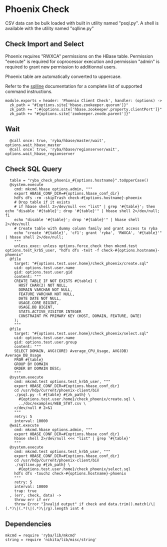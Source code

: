 
# Phoenix Check

CSV data can be bulk loaded with built in utility named "psql.py". A shell is
available with the utility named "sqlline.py"

## Check Import and Select

Phoenix requires "RWXCA" permissions on the HBase table. Permission "execute" is
required for coprocessor execution and permission "admin" is required to grant
new permission to additionnal users.

Phoenix table are automatically converted to uppercase.

Refer to the [sqlline] documentation for a complete list of supported command
instructions.

    module.exports = header: 'Phoenix Client Check', handler: (options) ->
      zk_path = "#{options.site['hbase.zookeeper.quorum']}"
      zk_path += ":#{options.site['hbase.zookeeper.property.clientPort']}"
      zk_path += "#{options.site['zookeeper.znode.parent']}"

## Wait

      @call once: true, 'ryba/hbase/master/wait', options.wait_hbase_master
      @call once: true, 'ryba/hbase/regionserver/wait', options.wait_hbase_regionserver

## Check SQL Query

      table = "ryba_check_phoenix_#{options.hostname}".toUpperCase()
      @system.execute
        cmd: mkcmd.hbase options.admin, """
        export HBASE_CONF_DIR=#{options.hbase_conf_dir}
        hdfs dfs -rm -skipTrash check-#{options.hostname}-phoenix
        # Drop table if it exists
        # if hbase shell 2>/dev/null <<< "list" | grep '#{table}'; then echo "disable '#{table}'; drop '#{table}'" | hbase shell 2>/dev/null; fi
        echo "disable '#{table}'; drop '#{table}'" | hbase shell 2>/dev/null
        # Create table with dummy column family and grant access to ryba
        echo "create '#{table}', 'cf1'; grant 'ryba', 'RWXCA', '#{table}'" | hbase shell 2>/dev/null;
        """
        unless_exec: unless options.force_check then mkcmd.test options.test_krb5_user, "hdfs dfs -test -f check-#{options.hostname}-phoenix"
      @file
        target: "#{options.test.user.home}/check_phoenix/create.sql"
        uid: options.test.user.name
        gid: options.test.user.gid
        content: """
        CREATE TABLE IF NOT EXISTS #{table} (
          HOST CHAR(2) NOT NULL,
          DOMAIN VARCHAR NOT NULL,
          FEATURE VARCHAR NOT NULL,
          DATE DATE NOT NULL,
          USAGE.CORE BIGINT,
          USAGE.DB BIGINT,
          STATS.ACTIVE_VISITOR INTEGER
          CONSTRAINT PK PRIMARY KEY (HOST, DOMAIN, FEATURE, DATE)
        );
        """
      @file
        target: "#{options.test.user.home}/check_phoenix/select.sql"
        uid: options.test.user.name
        gid: options.test.user.group
        content: """
        SELECT DOMAIN, AVG(CORE) Average_CPU_Usage, AVG(DB) Average_DB_Usage 
        FROM #{table} 
        GROUP BY DOMAIN 
        ORDER BY DOMAIN DESC;
        """
      @system.execute
        cmd: mkcmd.test options.test_krb5_user, """
        export HBASE_CONF_DIR=#{options.hbase_conf_dir}
        cd /usr/hdp/current/phoenix-client/bin
        ./psql.py -t #{table} #{zk_path} \
          #{options.test.user.home}/check_phoenix/create.sql \
          ../doc/examples/WEB_STAT.csv \
        >/dev/null # 2>&1
        """
        retry: 5
        interval: 10000
      @wait.execute
        cmd: mkcmd.hbase options.admin, """
        export HBASE_CONF_DIR=#{options.hbase_conf_dir}
        hbase shell 2>/dev/null <<< "list" | grep '#{table}'
        """
      @system.execute
        cmd: mkcmd.test options.test_krb5_user, """
        export HBASE_CONF_DIR=#{options.hbase_conf_dir}
        cd /usr/hdp/current/phoenix-client/bin
        ./sqlline.py #{zk_path} \
          #{options.test.user.home}/check_phoenix/select.sql
        hdfs dfs -touchz check-#{options.hostname}-phoenix
        """
        retry: 5
        interval: 10000
        trap: true
      , (err, check, data) ->
        throw err if err
        throw Error "Invalid output" if check and data.trim().match(/\|(.*)\|(.*)\|(.*)\|/g).length isnt 4

## Dependencies

    mkcmd = require 'ryba/lib/mkcmd'
    string = require 'nikita/lib/misc/string'

[sqlline]: http://sqlline.sourceforge.net/#commands

